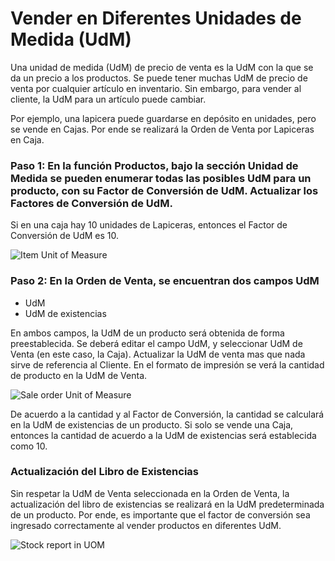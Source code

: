<!-- add-breadcrumbs -->
# Vender en Diferentes Unidades de Medida (UdM)
 
Una unidad de medida (UdM) de precio de venta es la UdM con la que se da un precio a los productos. Se puede tener muchas UdM de precio de venta por cualquier artículo en inventario. Sin embargo, para vender al cliente, la UdM para un artículo puede cambiar. 
 
Por ejemplo, una lapicera puede guardarse en depósito en unidades, pero se vende en Cajas. Por ende se realizará la Orden de Venta por Lapiceras en Caja. 
 
### Paso 1: En la función Productos, bajo la sección Unidad de Medida se pueden enumerar todas las posibles UdM para un producto, con su Factor de Conversión de UdM. Actualizar los Factores de Conversión de UdM. 
Si en una caja hay 10 unidades de Lapiceras, entonces el Factor de Conversión de UdM es 10. 

<img class="screenshot" alt="Item Unit of Measure" src="{{docs_base_url}}/assets/img/selling/Item-UOM.png">


### Paso 2: En la Orden de Venta, se encuentran dos campos UdM 

- UdM
- UdM de existencias

En ambos campos, la UdM de un producto será obtenida de forma preestablecida. Se deberá editar el campo UdM, y seleccionar UdM de Venta (en este caso, la Caja). Actualizar la UdM de venta mas que nada sirve de referencia al Cliente. En el formato de impresión se verá la cantidad de producto en la UdM de Venta. 

<img class="screenshot" alt="Sale order Unit of Measure" src="{{docs_base_url}}/assets/img/selling/Sale-Order-UOM.png">
 
De acuerdo a la cantidad y al Factor de Conversión, la cantidad se calculará en la UdM de existencias de un producto. Si solo se vende una Caja, entonces la cantidad de acuerdo a la UdM de existencias será establecida como 10. 
 
 
### Actualización del Libro de Existencias
 
Sin respetar la UdM de Venta seleccionada en la Orden de Venta, la actualización del libro de existencias se realizará en la UdM predeterminada de un producto. Por ende, es importante que el factor de conversión sea ingresado correctamente al vender productos en diferentes UdM. 

<img class="screenshot" alt="Stock report in UOM" src="{{docs_base_url}}/assets/img/selling/stock ledger for as STOCK-UOM.png">

